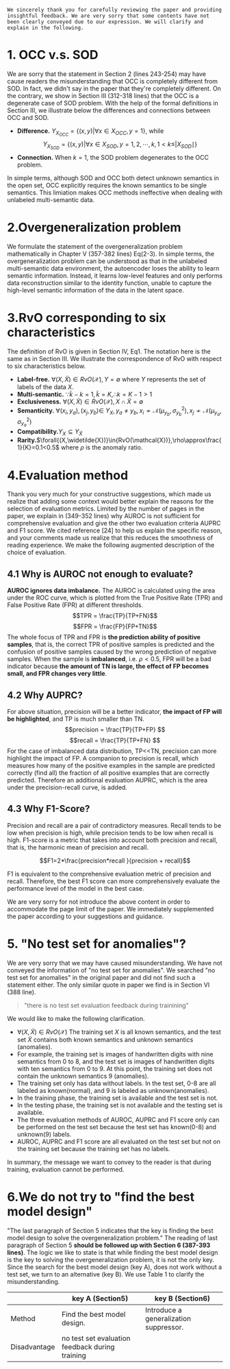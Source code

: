 ```
We sincerely thank you for carefully reviewing the paper and providing insightful feedback. We are very sorry that some contents have not been clearly conveyed due to our expression. We will clarify and explain in the following.
```

# 1. OCC v.s. SOD
We are sorry that the statement in Section 2 (lines 243-254) may have cause readers the misunderstanding that OCC is completely different from SOD. In fact, we didn't say in the paper that they're completely different. On the contrary, we show in Section III (312-318 lines) that the OCC is a degenerate case of SOD problem. With the help of the formal definitions in Section III, we illustrate below the differences and connections between OCC and SOD.

- **Difference.** $Y_{X_{OCC}}=\{(x, y)|\forall x \in X_{OCC}, y=1\}$, while $$Y_{X_{SOD}}=\{(x, y)|\forall x \in X_{SOD}, y=1,2, \cdots, k, 1<k \leq| X_{SOD} \mid\}$$
- **Connection.** When $k=1$, the SOD problem degenerates to the OCC problem.

In simple terms, although SOD and OCC both detect unknown semantics in the open set, OCC explicitly requires the known semantics to be single semantics. This limiation makes OCC methods ineffective when dealing with unlabeled multi-semantic data.

# 2.Overgeneralization problem
We formulate the statement of the overgeneralization problem mathematically in Chapter V (357-382 lines) Eq(2-3). In simple terms, the overgeneralization problem can be understood as that in the unlabeled multi-semantic data environment, the autoencoder loses the ability to learn semantic information. Instead, it learns low-level features and only performs data reconstruction similar to the identity function, unable to capture the high-level semantic information of the data in the latent space.

# 3.RvO corresponding to six characteristics
The definition of RvO is given in Section IV, Eq1. The notation here is the same as in Section III. We illustrate the correspondence of RvO with respect to six characteristics below.

- **Label-free.** $\forall{(X,\widetilde{X})}\in{RvO(\mathcal{X})}, Y=\emptyset$ where $Y$ represents the set of labels of the data $X$.
- **Multi-semantic.** $\because{\widetilde{k}-k=1,\widetilde{k}=K}, \therefore{k=K-1>1}$
- **Exclusiveness.** $\forall{(X,\widetilde{X})}\in{RvO(\mathcal{X})},X\cap{\widetilde{X}}=\emptyset$
- **Semanticity.** $\forall\left(x_i, y_a\right),\left(x_j, y_b\right) \in$ $Y_X, y_a \neq y_b, x_i \nsim \mathcal{N}\left(\mu_{y_b}, \sigma_{y_b}^2\right), x_j \nsim \mathcal{N}\left(\mu_{y_a}, \sigma_{y_a}^2\right)$
- **Compatibility.**$Y_X\subseteq{Y_{\widetilde{X}}}$
- **Rarity.**$\forall{(X,\widetilde{X})}\in{RvO(\mathcal{X})},\rho\approx\frac{1}{K}=0.1<0.5$ where $\rho$ is the anomaly ratio.

# 4.Evaluation method
Thank you very much for your constructive suggestions, which made us realize that adding some context would better explain the reasons for the selection of evaluation metrics. Limited by the number of pages in the paper, we explain in (349-352 lines) why AUROC is not sufficient for comprehensive evaluation and give the other two evaluation criteria AUPRC and F1 score. We cited reference [24] to help us explain the specific reason, and your comments made us realize that this reduces the smoothness of reading experience. We make the following augmented description of the choice of evaluation.

## 4.1 Why is AUROC not enough to evaluate?
**AUROC ignores data imbalance.** The AUROC is calculated using the area under the ROC curve, which is plotted from the True Positive Rate (TPR) and False Positive Rate (FPR) at different thresholds. 
$$TPR = \frac{TP}{TP+FN}$$
$$FPR = \frac{FP}{FP+TN}$$
The whole focus of TPR and FPR is **the prediction ability of positive samples**, that is, the correct TPR of positive samples is predicted and the confusion of positive samples caused by the wrong prediction of negative samples. When the sample is **imbalanced**, i.e. $\rho<0.5$, FPR will be a bad indicator because **the amount of TN is large, the effect of FP becomes small, and FPR changes very little**.

## 4.2 Why AUPRC?
For above situation, precision will be a better indicator, **the impact of FP will be highlighted**, and TP is much smaller than TN.
$$precision = \frac{TP}{TP+FP} $$
$$recall = \frac{TP}{TP+FN} $$
For the case of imbalanced data distribution, TP<<TN, precision can more highlight the impact of FP.  A companion to precision is recall, which measures how many of the positive examples in the sample are predicted correctly (find all) the fraction of all positive examples that are correctly predicted. Therefore an additional evaluation AUPRC, which is the area under the precision-recall curve, is added.

## 4.3 Why F1-Score?

Precision and recall are a pair of contradictory measures. Recall tends to be low when precision is high, while precision tends to be low when recall is high. F1-score is a metric that takes into account both precision and recall, that is, the harmonic mean of precision and recall. 

$$F1=2*\frac{precision*recall }{precision + recall}$$

F1 is equivalent to the comprehensive evaluation metric of precision and recall. Therefore, the best F1 score can more comprehensively evaluate the performance level of the model in the best case.

We are very sorry for not introduce the above content in order to accommodate the page limit of the paper. We immediately supplemented the paper according to your suggestions and guidance.

# 5. "No test set for anomalies"?
We are very sorry that we may have caused misunderstanding. We have not conveyed the information of "no test set for anomalies". We searched "no test set for anomalies" in the original paper and did not find such a statement either. The only similar quote in paper we find is in Section VI (388 line).
>"there is no test set evaluation feedback during trainining"

We would like to make the following clarification.

- $\forall{(X,\widetilde{X})}\in{RvO(\mathcal{X})}$ The training set $X$ is all known semantics, and the test set $\widetilde{X}$ contains both known semantics and unknown semantics (anomalies).
- For example, the training set is images of handwritten digits with nine semantics from 0 to 8, and the test set is images of handwritten digits with ten semantics from 0 to 9. At this point, the training set does not contain the unknown semantics 9 (anomalies).
- The training set only has data without labels. In the test set, 0-8 are all labeled as known(normal), and 9 is labeled as unknown(anomalies).
- In the training phase, the training set is available and the test set is not.
- In the testing phase, the training set is not available and the testing set is available.
- The three evaluation methods of AUROC, AUPRC and F1 score only can be performed on the test set because the test set has known(0-8) and unknown(9) labels.
- AUROC, AUPRC and F1 score are all evaluated on the test set but not on the training set because the training set has no labels.

In summary, the message we want to convey to the reader is that during training, evaluation cannot be performed. 

# 6.We do not try to "find the best model design"
"The last paragraph of Section 5 indicates that the key is finding the best model design to solve the overgeneralization problem." The reading of last paragraph of Section 5 **should be followed up with Section 6 (387-393 lines)**. The logic we like to state is that while finding the best model design is the key to solving the overgeneralization problem, it is not the only key. Since the search for the best model design (key A), does not work without a test set, we turn to an alternative (key B). We use Table 1 to clarify the misunderstanding.

|  | key A (Section5) | key B (Section6) |
|--|--|--|
| Method | Find the best model design. | Introduce a generalization suppressor. |
|Disadvantage| no test set evaluation feedback during training ||

<!--stackedit_data:
eyJoaXN0b3J5IjpbMTUwMjMwNzcxOCw4ODUwOTAzNjQsLTEyMD
QxMjg4ODYsLTI0NTAzOTgzMCw4MDkyNjM3NzcsLTgyNjEyODM0
MSwtMTkzOTg5MTYsLTIxMjQxMjQ1NDAsNzEwMTc5Njk0LC0xMj
U3MzIyODkzLDQ3MjQ3MDMwMywtMTA5ODgwMjAxXX0=
-->